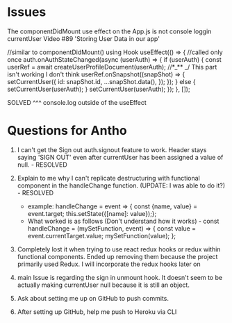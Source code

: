 # Issues

The componentDidMount use effect on the App.js is not console loggin currentUser Video #89 'Storing User Data in our app'

//similar to componentDidMount() using Hook
useEffect(() => {
//called only once
auth.onAuthStateChanged(async (userAuth) => {
if (userAuth) {
const userRef = await createUserProfileDocument(userAuth);
//\*_\*\* _/ This part isn't working I don't think
userRef.onSnapshot((snapShot) => {
setCurrentUser({
id: snapShot.id,
...snapShot.data(),
});
});
} else {
setCurrentUser(userAuth);
}
setCurrentUser(userAuth);
});
}, []);

SOLVED ^^^ console.log outside of the useEffect

# Questions for Antho

1.  I can't get the Sign out auth.signout feature to work. Header stays saying 'SIGN OUT' even after currentUser has been assigned a value of null. - RESOLVED

2.  Explain to me why I can't replicate destructuring with functional component in the handleChange function. (UPDATE: I was able to do it?) - RESOLVED

    - example:
      handleChange = event => {
      const {name, value} = event.target;
      this.setState({[name]: value});};
    - What worked is as follows (Don't understand how it works) -
      const handleChange = (mySetFunction, event) => {
      const value = event.currentTarget.value;
      mySetFunction(value);
      };

3.  Completely lost it when trying to use react redux hooks or redux within functional components. Ended up removing them because the project primarily used Redux. I will incorporate the redux hooks later on

4.  main Issue is regarding the sign in unmount hook. It doesn't seem to be actually making currentUser null because it is still an object.

5.  Ask about setting me up on GitHub to push commits.
6.  After setting up GitHub, help me push to Heroku via CLI

